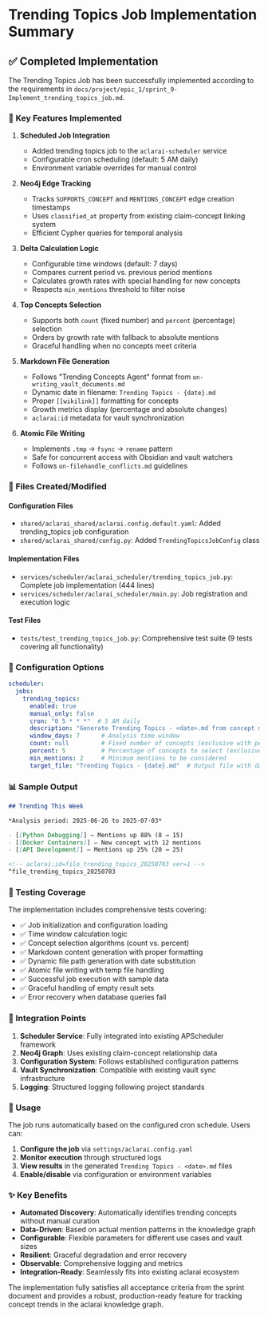 # Trending Topics Job Implementation Summary

## ✅ Completed Implementation

The Trending Topics Job has been successfully implemented according to the requirements in `docs/project/epic_1/sprint_9-Implement_trending_topics_job.md`.

### 🎯 Key Features Implemented

1. **Scheduled Job Integration**
   - Added trending topics job to the `aclarai-scheduler` service
   - Configurable cron scheduling (default: 5 AM daily)
   - Environment variable overrides for manual control

2. **Neo4j Edge Tracking**
   - Tracks `SUPPORTS_CONCEPT` and `MENTIONS_CONCEPT` edge creation timestamps
   - Uses `classified_at` property from existing claim-concept linking system
   - Efficient Cypher queries for temporal analysis

3. **Delta Calculation Logic**
   - Configurable time windows (default: 7 days)
   - Compares current period vs. previous period mentions
   - Calculates growth rates with special handling for new concepts
   - Respects `min_mentions` threshold to filter noise

4. **Top Concepts Selection**
   - Supports both `count` (fixed number) and `percent` (percentage) selection
   - Orders by growth rate with fallback to absolute mentions
   - Graceful handling when no concepts meet criteria

5. **Markdown File Generation**
   - Follows "Trending Concepts Agent" format from `on-writing_vault_documents.md`
   - Dynamic date in filename: `Trending Topics - {date}.md`
   - Proper `[[wikilink]]` formatting for concepts
   - Growth metrics display (percentage and absolute changes)
   - `aclarai:id` metadata for vault synchronization

6. **Atomic File Writing**
   - Implements `.tmp` → `fsync` → `rename` pattern
   - Safe for concurrent access with Obsidian and vault watchers
   - Follows `on-filehandle_conflicts.md` guidelines

### 📁 Files Created/Modified

#### Configuration Files
- `shared/aclarai_shared/aclarai.config.default.yaml`: Added trending_topics job configuration
- `shared/aclarai_shared/config.py`: Added `TrendingTopicsJobConfig` class

#### Implementation Files
- `services/scheduler/aclarai_scheduler/trending_topics_job.py`: Complete job implementation (444 lines)
- `services/scheduler/aclarai_scheduler/main.py`: Job registration and execution logic

#### Test Files
- `tests/test_trending_topics_job.py`: Comprehensive test suite (9 tests covering all functionality)

### 🔧 Configuration Options

```yaml
scheduler:
  jobs:
    trending_topics:
      enabled: true
      manual_only: false
      cron: "0 5 * * *"  # 5 AM daily
      description: "Generate Trending Topics - <date>.md from concept mention deltas"
      window_days: 7      # Analysis time window
      count: null         # Fixed number of concepts (exclusive with percent)
      percent: 5          # Percentage of concepts to select (exclusive with count)
      min_mentions: 2     # Minimum mentions to be considered
      target_file: "Trending Topics - {date}.md"  # Output file with date placeholder
```

### 📊 Sample Output

```markdown
## Trending This Week

*Analysis period: 2025-06-26 to 2025-07-03*

- [[Python Debugging]] — Mentions up 88% (8 → 15)
- [[Docker Containers]] — New concept with 12 mentions
- [[API Development]] — Mentions up 25% (20 → 25)

<!-- aclarai:id=file_trending_topics_20250703 ver=1 -->
^file_trending_topics_20250703
```

### 🧪 Testing Coverage

The implementation includes comprehensive tests covering:

- ✅ Job initialization and configuration loading
- ✅ Time window calculation logic
- ✅ Concept selection algorithms (count vs. percent)
- ✅ Markdown content generation with proper formatting
- ✅ Dynamic file path generation with date substitution
- ✅ Atomic file writing with temp file handling
- ✅ Successful job execution with sample data
- ✅ Graceful handling of empty result sets
- ✅ Error recovery when database queries fail

### 🔄 Integration Points

1. **Scheduler Service**: Fully integrated into existing APScheduler framework
2. **Neo4j Graph**: Uses existing claim-concept relationship data
3. **Configuration System**: Follows established configuration patterns
4. **Vault Synchronization**: Compatible with existing vault sync infrastructure
5. **Logging**: Structured logging following project standards

### 🚀 Usage

The job runs automatically based on the configured cron schedule. Users can:

1. **Configure the job** via `settings/aclarai.config.yaml`
2. **Monitor execution** through structured logs
3. **View results** in the generated `Trending Topics - <date>.md` files
4. **Enable/disable** via configuration or environment variables

### ✨ Key Benefits

- **Automated Discovery**: Automatically identifies trending concepts without manual curation
- **Data-Driven**: Based on actual mention patterns in the knowledge graph
- **Configurable**: Flexible parameters for different use cases and vault sizes
- **Resilient**: Graceful degradation and error recovery
- **Observable**: Comprehensive logging and metrics
- **Integration-Ready**: Seamlessly fits into existing aclarai ecosystem

The implementation fully satisfies all acceptance criteria from the sprint document and provides a robust, production-ready feature for tracking concept trends in the aclarai knowledge graph.